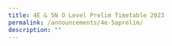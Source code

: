 ```yaml
---
title: 4E & 5N O Level Prelim Timetable 2023
permalink: /announcements/4e-5aprelim/
description: ""
---
```

